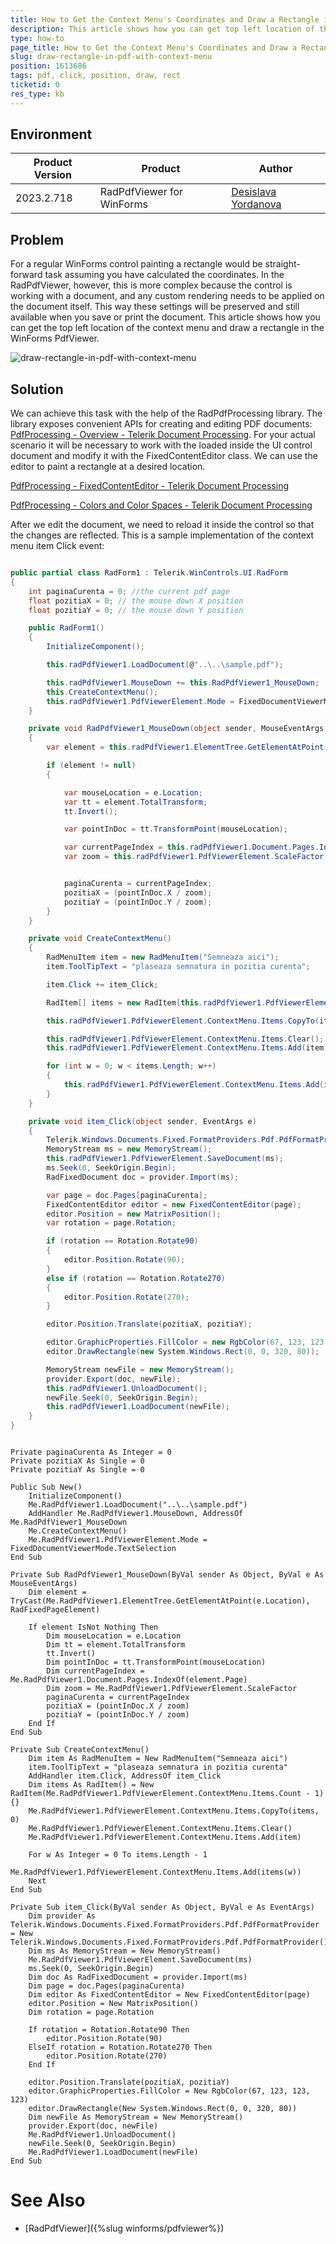 ```yaml
---
title: How to Get the Context Menu's Coordinates and Draw a Rectangle in PdfViewer 
description: This article shows how you can get top left location of the context menu and draw a rectangle in the WinForms PdfViewer.
type: how-to
page_title: How to Get the Context Menu's Coordinates and Draw a Rectangle in PdfViewer  
slug: draw-rectangle-in-pdf-with-context-menu
position: 1613686
tags: pdf, click, position, draw, rect
ticketid: 0
res_type: kb
---
```


## Environment
|Product Version|Product|Author|
|----|----|----|
|2023.2.718|RadPdfViewer for WinForms|[Desislava Yordanova](https://www.telerik.com/blogs/author/desislava-yordanova)|

## Problem

For a regular WinForms control painting a rectangle would be straight-forward task assuming you have calculated the coordinates. In the RadPdfViewer, however, this is more complex because the control is working with a document, and any custom rendering needs to be applied on the document itself. This way these settings will be preserved and still available when you save or print the document.
This article shows how you can get the top left location of the context menu and draw a rectangle in the WinForms PdfViewer.

![draw-rectangle-in-pdf-with-context-menu](images/draw-rectangle-in-pdf-with-context-menu.gif)  

## Solution

We can achieve this task with the help of the RadPdfProcessing library. The library exposes convenient APIs for creating and editing PDF documents: [PdfProcessing - Overview - Telerik Document Processing](https://docs.telerik.com/devtools/document-processing/libraries/radpdfprocessing/overview). For your actual scenario it will be necessary to work with the loaded inside the UI control document and modify it with the FixedContentEditor class. We can use the editor to paint a rectangle at a desired location. 

[PdfProcessing - FixedContentEditor - Telerik Document Processing](https://docs.telerik.com/devtools/document-processing/libraries/radpdfprocessing/editing/fixedcontenteditor)

[PdfProcessing - Colors and Color Spaces - Telerik Document Processing](https://docs.telerik.com/devtools/document-processing/libraries/radpdfprocessing/concepts/colors-and-color-spaces)

After we edit the document, we need to reload it inside the control so that the changes are reflected. This is a sample implementation of the context menu item Click event: 


````C#

public partial class RadForm1 : Telerik.WinControls.UI.RadForm
{
    int paginaCurenta = 0; //the current pdf page
    float pozitiaX = 0; // the mouse down X position
    float pozitiaY = 0; // the mouse down Y position

    public RadForm1()
    {
        InitializeComponent();

        this.radPdfViewer1.LoadDocument(@"..\..\sample.pdf");

        this.radPdfViewer1.MouseDown += this.RadPdfViewer1_MouseDown;
        this.CreateContextMenu();
        this.radPdfViewer1.PdfViewerElement.Mode = FixedDocumentViewerMode.TextSelection;
    }

    private void RadPdfViewer1_MouseDown(object sender, MouseEventArgs e)
    {
        var element = this.radPdfViewer1.ElementTree.GetElementAtPoint(e.Location) as RadFixedPageElement;

        if (element != null)
        {

            var mouseLocation = e.Location;
            var tt = element.TotalTransform;
            tt.Invert();

            var pointInDoc = tt.TransformPoint(mouseLocation);

            var currentPageIndex = this.radPdfViewer1.Document.Pages.IndexOf(element.Page);
            var zoom = this.radPdfViewer1.PdfViewerElement.ScaleFactor;


            paginaCurenta = currentPageIndex;
            pozitiaX = (pointInDoc.X / zoom);
            pozitiaY = (pointInDoc.Y / zoom);
        }
    }

    private void CreateContextMenu()
    {
        RadMenuItem item = new RadMenuItem("Semneaza aici");
        item.ToolTipText = "plaseaza semnatura in pozitia curenta";

        item.Click += item_Click;

        RadItem[] items = new RadItem[this.radPdfViewer1.PdfViewerElement.ContextMenu.Items.Count];

        this.radPdfViewer1.PdfViewerElement.ContextMenu.Items.CopyTo(items, 0);

        this.radPdfViewer1.PdfViewerElement.ContextMenu.Items.Clear();
        this.radPdfViewer1.PdfViewerElement.ContextMenu.Items.Add(item);

        for (int w = 0; w < items.Length; w++)
        {
            this.radPdfViewer1.PdfViewerElement.ContextMenu.Items.Add(items[w]);
        }
    }

    private void item_Click(object sender, EventArgs e)
    {
        Telerik.Windows.Documents.Fixed.FormatProviders.Pdf.PdfFormatProvider provider = new Telerik.Windows.Documents.Fixed.FormatProviders.Pdf.PdfFormatProvider();
        MemoryStream ms = new MemoryStream();
        this.radPdfViewer1.PdfViewerElement.SaveDocument(ms);
        ms.Seek(0, SeekOrigin.Begin);
        RadFixedDocument doc = provider.Import(ms);

        var page = doc.Pages[paginaCurenta];
        FixedContentEditor editor = new FixedContentEditor(page);
        editor.Position = new MatrixPosition();
        var rotation = page.Rotation;

        if (rotation == Rotation.Rotate90)
        {
            editor.Position.Rotate(90);
        }
        else if (rotation == Rotation.Rotate270)
        {
            editor.Position.Rotate(270);
        }

        editor.Position.Translate(pozitiaX, pozitiaY);

        editor.GraphicProperties.FillColor = new RgbColor(67, 123, 123, 123);
        editor.DrawRectangle(new System.Windows.Rect(0, 0, 320, 80));

        MemoryStream newFile = new MemoryStream();
        provider.Export(doc, newFile);
        this.radPdfViewer1.UnloadDocument();
        newFile.Seek(0, SeekOrigin.Begin);
        this.radPdfViewer1.LoadDocument(newFile);
    }
}


````
````VB.NET
 
Private paginaCurenta As Integer = 0
Private pozitiaX As Single = 0
Private pozitiaY As Single = 0

Public Sub New()
    InitializeComponent()
    Me.RadPdfViewer1.LoadDocument("..\..\sample.pdf")
    AddHandler Me.RadPdfViewer1.MouseDown, AddressOf Me.RadPdfViewer1_MouseDown
    Me.CreateContextMenu()
    Me.RadPdfViewer1.PdfViewerElement.Mode = FixedDocumentViewerMode.TextSelection
End Sub

Private Sub RadPdfViewer1_MouseDown(ByVal sender As Object, ByVal e As MouseEventArgs)
    Dim element = TryCast(Me.RadPdfViewer1.ElementTree.GetElementAtPoint(e.Location), RadFixedPageElement)

    If element IsNot Nothing Then
        Dim mouseLocation = e.Location
        Dim tt = element.TotalTransform
        tt.Invert()
        Dim pointInDoc = tt.TransformPoint(mouseLocation)
        Dim currentPageIndex = Me.RadPdfViewer1.Document.Pages.IndexOf(element.Page)
        Dim zoom = Me.RadPdfViewer1.PdfViewerElement.ScaleFactor
        paginaCurenta = currentPageIndex
        pozitiaX = (pointInDoc.X / zoom)
        pozitiaY = (pointInDoc.Y / zoom)
    End If
End Sub

Private Sub CreateContextMenu()
    Dim item As RadMenuItem = New RadMenuItem("Semneaza aici")
    item.ToolTipText = "plaseaza semnatura in pozitia curenta"
    AddHandler item.Click, AddressOf item_Click
    Dim items As RadItem() = New RadItem(Me.RadPdfViewer1.PdfViewerElement.ContextMenu.Items.Count - 1) {}
    Me.RadPdfViewer1.PdfViewerElement.ContextMenu.Items.CopyTo(items, 0)
    Me.RadPdfViewer1.PdfViewerElement.ContextMenu.Items.Clear()
    Me.RadPdfViewer1.PdfViewerElement.ContextMenu.Items.Add(item)

    For w As Integer = 0 To items.Length - 1
        Me.RadPdfViewer1.PdfViewerElement.ContextMenu.Items.Add(items(w))
    Next
End Sub

Private Sub item_Click(ByVal sender As Object, ByVal e As EventArgs)
    Dim provider As Telerik.Windows.Documents.Fixed.FormatProviders.Pdf.PdfFormatProvider = New Telerik.Windows.Documents.Fixed.FormatProviders.Pdf.PdfFormatProvider()
    Dim ms As MemoryStream = New MemoryStream()
    Me.RadPdfViewer1.PdfViewerElement.SaveDocument(ms)
    ms.Seek(0, SeekOrigin.Begin)
    Dim doc As RadFixedDocument = provider.Import(ms)
    Dim page = doc.Pages(paginaCurenta)
    Dim editor As FixedContentEditor = New FixedContentEditor(page)
    editor.Position = New MatrixPosition()
    Dim rotation = page.Rotation

    If rotation = Rotation.Rotate90 Then
        editor.Position.Rotate(90)
    ElseIf rotation = Rotation.Rotate270 Then
        editor.Position.Rotate(270)
    End If

    editor.Position.Translate(pozitiaX, pozitiaY)
    editor.GraphicProperties.FillColor = New RgbColor(67, 123, 123, 123)
    editor.DrawRectangle(New System.Windows.Rect(0, 0, 320, 80))
    Dim newFile As MemoryStream = New MemoryStream()
    provider.Export(doc, newFile)
    Me.RadPdfViewer1.UnloadDocument()
    newFile.Seek(0, SeekOrigin.Begin)
    Me.RadPdfViewer1.LoadDocument(newFile)
End Sub

````

# See Also

* [RadPdfViewer]({%slug winforms/pdfviewer%})




